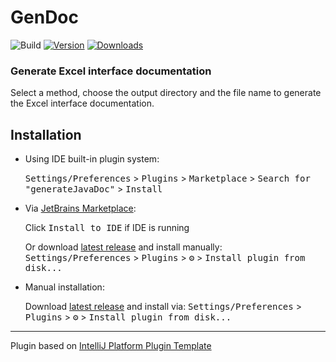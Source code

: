# GenDoc

![Build](https://github.com/mya99730/GenDoc/workflows/Build/badge.svg)
[![Version](https://img.shields.io/jetbrains/plugin/v/com.java.gendoc.svg)](https://plugins.jetbrains.com/plugin/com.java.gendoc)
[![Downloads](https://img.shields.io/jetbrains/plugin/d/com.java.gendoc.svg)](https://plugins.jetbrains.com/plugin/com.java.gendoc)

[//]: # (描述)
<!-- Plugin description -->
<h3>Generate Excel interface documentation</h3>
<p>Select a method, choose the output directory and the file name to generate the Excel interface documentation.</p>
<!-- Plugin description end -->

## Installation

- Using IDE built-in plugin system:
  
  <kbd>Settings/Preferences</kbd> > <kbd>Plugins</kbd> > <kbd>Marketplace</kbd> > <kbd>Search for "generateJavaDoc"</kbd> >
  <kbd>Install</kbd>
  
- Via [JetBrains Marketplace](https://plugins.jetbrains.com/plugin/com.java.gendoc):
  
  Click <kbd>Install to IDE</kbd> if IDE is running
  
  Or download [latest release](https://plugins.jetbrains.com/plugin/com.java.gendoc/versions) and install manually:
  <kbd>Settings/Preferences</kbd> > <kbd>Plugins</kbd> > <kbd>⚙️</kbd> > <kbd>Install plugin from disk...</kbd>

- Manual installation:
  
  Download [latest release](https://github.com/mya99730/GenDoc/releases/latest) and install via:
  <kbd>Settings/Preferences</kbd> > <kbd>Plugins</kbd> > <kbd>⚙️</kbd> > <kbd>Install plugin from disk...</kbd>

---
Plugin based on [IntelliJ Platform Plugin Template][template]

[template]: https://github.com/JetBrains/intellij-platform-plugin-template
[docs:plugin-description]: https://plugins.jetbrains.com/docs/intellij/plugin-user-experience.html#plugin-description-and-presentation
